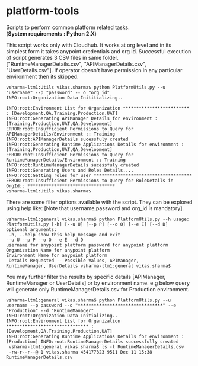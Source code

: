 # platform-tools

Scripts to perform common platform related tasks. <br/>
(**System requirements : Python 2.X**)

This script works only with Cloudhub. It works at org level and in its simplest form it takes anypoint credentials and org id. Successful execution of script generates 3 CSV files in same
folder. ["RuntimeManagerDetails.csv", "APIManagerDetails.csv", "UserDetails.csv"]. 
If operator doesn't have permission in any particular environment then its skipped.

```
vsharma-ltm1:Utils vikas.sharma$ python PlatformUtils.py --u "username" --p "password" -- o "org_id" 
INFO:root:Organization Data Inititializing..

INFO:root:Environment List for Organization ************************* : [Development,QA,Training,Production,UAT] 
INFO:root:Generating APIManager Details for environment : [Training,Production,UAT,QA,Development] 
ERROR:root:Insufficient Permissions to Query for APIManagerDetails/Environment :: Training 
INFO:root:APIManagerDetails sucessfuly created 
INFO:root:Generating Runtime Applications Details for environment : [Training,Production,UAT,QA,Development] 
ERROR:root:Insufficient Permissions to Query for RuntimeManagerDetails/Environment :: Training 
INFO:root:RuntimeManagerDetails sucessfuly created 
INFO:root:Generating Users and Roles Details.... 
INFO:root:Getting roles for user ************************************* 
ERROR:root:Insufficient Permissions to Query for RoleDetails in OrgId:: ********************************* 
vsharma-ltm1:Utils vikas.sharma$ 

```

There are some filter options available with the script. They can be explored using help like: [Note that username,password and org_id is mandatory].


```
vsharma-ltm1:general vikas.sharma$ python PlatformUtils.py --h usage: PlatformUtils.py [-h] [--u U] [--p P] [--o O] [--e E] [--d D] 
optional arguments:
 -h, --help show this help message and exit 
--u U --p P --o O --e E --d D 
username for anypoint platform password for anypoint platform Organization Name for anypoint platform 
Environment Name for anypoint platform
 Details Requested -- Possible Values, APIManager, 
RuntimeManager, UserDetails vsharma-ltm1:general vikas.sharma$ 
```

You may further filter the results by specific details [APIManager, RuntimeManager or UserDetails] or by environment name.
e.g below query will generate only RuntimeManagerDetails.csv for Production environment.

```
vsharma-ltm1:general vikas.sharma$ python PlatformUtils.py --u username --p password --o "********************************" --e "Production" --d "RuntimeManager" 
INFO:root:Organization Data Initializing.. 
INFO:root:Environment List for Organization ******************************* : [Development,QA,Training,Production,UAT] 
INFO:root:Generating Runtime Applications Details for environment : [Production] INFO:root:RuntimeManagerDetails successfully created
 vsharma-ltm1:general vikas.sharma$ ls -l RuntimeManagerDetails.csv
 -rw-r--r--@ 1 vikas.sharma 454177323 9511 Dec 11 15:38 RuntimeManagerDetails.csv 
 ```
